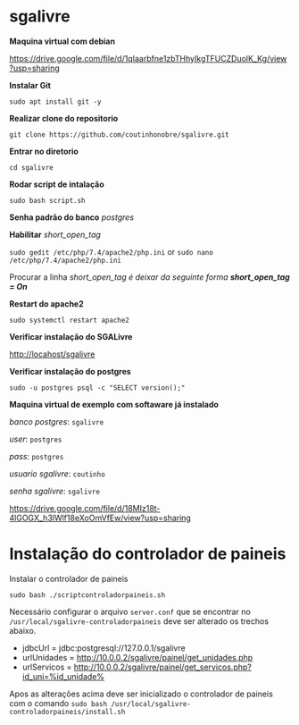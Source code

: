 # sgalivre

**Maquina virtual com debian**

https://drive.google.com/file/d/1qIaarbfne1zbTHhyIkgTFUCZDuolK_Kg/view?usp=sharing

**Instalar Git**

`sudo apt install git -y`

**Realizar clone do repositorio**

`git clone https://github.com/coutinhonobre/sgalivre.git`

**Entrar no diretorio**

`cd sgalivre`

**Rodar script de intalação**

`sudo bash script.sh`

**Senha padrão do banco** *postgres*

**Habilitar** *short_open_tag*

`sudo gedit /etc/php/7.4/apache2/php.ini` or `sudo nano /etc/php/7.4/apache2/php.ini`

Procurar a linha *short_open_tag é deixar da seguinte forma **short_open_tag = On***

**Restart do apache2**

`sudo systemctl restart apache2`

**Verificar instalação do SGALivre**

[http://locahost/sgalivre](http://locahost/sgalivre)

**Verificar instalação do postgres**

`sudo -u postgres psql -c "SELECT version();"`

**Maquina virtual de exemplo com softaware já instalado**

*banco postgres*: `sgalivre`

*user*: `postgres`

*pass*: `postgres`

*usuario sgalivre*: `coutinho`

*senha sgalivre*: `sgalivre`

https://drive.google.com/file/d/18MIz18t-4lGOGX_h3lWlf18eXoOmVfEw/view?usp=sharing

# **Instalação do controlador de paineis**

Instalar o controlador de paineis

`sudo bash ./scriptcontroladorpaineis.sh`

Necessário configurar o arquivo `server.conf` que se encontrar no `/usr/local/sgalivre-controladorpaineis` deve ser alterado os trechos abaixo.

* jdbcUrl = jdbc:postgresql://127.0.0.1/sgalivre
* urlUnidades = http://10.0.0.2/sgalivre/painel/get_unidades.php
* urlServicos = http://10.0.0.2/sgalivre/painel/get_servicos.php?id_uni=%id_unidade%

Apos as alterações acima deve ser inicializado o controlador de paineis com o comando `sudo bash /usr/local/sgalivre-controladorpaineis/install.sh`

